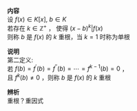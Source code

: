 **内容**  
设 $f(x)\in K[x],\ b\in K$   
若存在 $k\in\mathbb{Z}^+$ ， 使得 $(x-b)^k|f(x)$   
则称 $b$ 是 $f(x)$ 的 $k$ 重根，当 $k=1$ 时称为单根  
  
**说明**  
第二定义:  
若 $f(b)=f^\prime(b)=f^{\prime\prime}(b)=\cdots=f^{k-1}(b)=0$ ，  
且 $f^{k}(b)\neq0$ ，则称 $b$ 是 $f(x)$ 的 $k$ 重根  
  
**辨析**  
重根？重因式  
